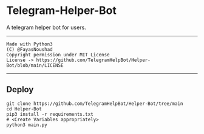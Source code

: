 # Telegram-Helper-Bot

A telegram helper bot for users.

---

```
Made with Python3
(C) @FayasNoushad
Copyright permission under MIT License
License -> https://github.com/TelegramHelpBot/Helper-Bot/blob/main/LICENSE
```

---

## Deploy

```
git clone https://github.com/TelegramHelpBot/Helper-Bot/tree/main
cd Helper-Bot
pip3 install -r requirements.txt
# <Create Variables appropriately>
python3 main.py
```

